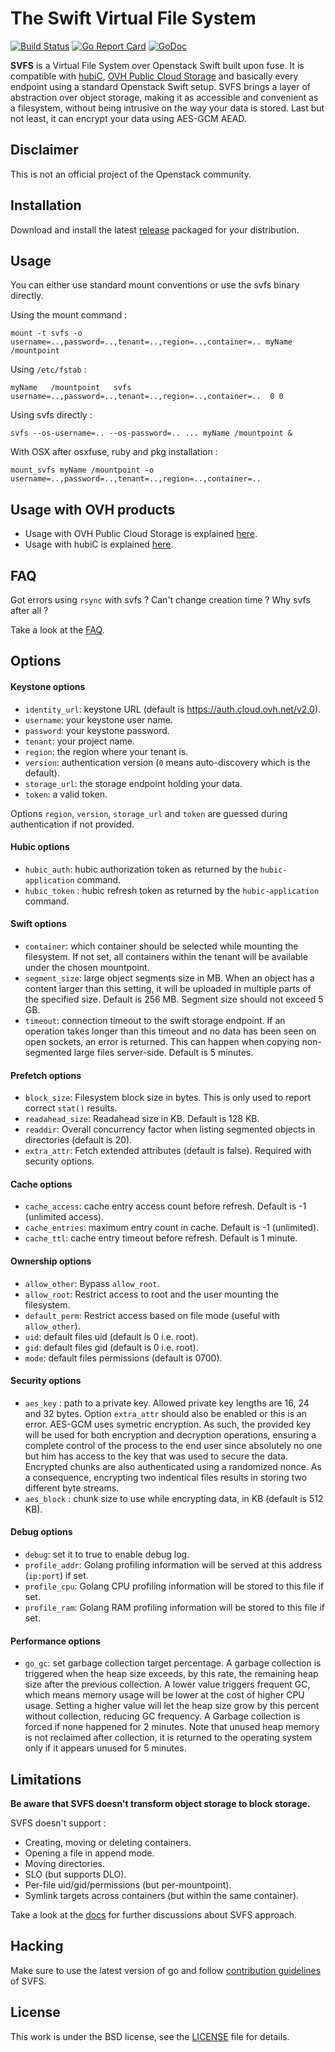 # The Swift Virtual File System

[![Build Status](https://travis-ci.org/ovh/svfs.svg?branch=master)](https://travis-ci.org/ovh/svfs)
[![Go Report Card](https://goreportcard.com/badge/github.com/ovh/svfs)](https://goreportcard.com/report/github.com/ovh/svfs)
[![GoDoc](https://godoc.org/github.com/ovh/svfs/svfs?status.svg)](https://godoc.org/github.com/ovh/svfs/svfs)

**SVFS** is a Virtual File System over Openstack Swift built upon fuse. It is compatible with [hubiC](https://hubic.com),
[OVH Public Cloud Storage](https://www.ovh.com/fr/cloud/storage/object-storage) and basically every endpoint using a standard
Openstack Swift setup. SVFS brings a layer of abstraction over object storage, making it as accessible and convenient as a filesystem,
without being intrusive on the way your data is stored. Last but not least, it can encrypt your data using AES-GCM AEAD.

## Disclaimer
This is not an official project of the Openstack community.

## Installation

Download and install the latest [release](https://github.com/ovh/svfs/releases) packaged for your distribution.

## Usage

You can either use standard mount conventions or use the svfs binary directly.

Using the mount command :
```
mount -t svfs -o username=..,password=..,tenant=..,region=..,container=.. myName /mountpoint
```

Using `/etc/fstab` :
```
myName   /mountpoint   svfs   username=..,password=..,tenant=..,region=..,container=..  0 0
```

Using svfs directly :

```
svfs --os-username=.. --os-password=.. ... myName /mountpoint &
```

With OSX after osxfuse, ruby and pkg installation :

```
mount_svfs myName /mountpoint -o username=..,password=..,tenant=..,region=..,container=..
```


## Usage with OVH products

- Usage with OVH Public Cloud Storage is explained [here](docs/PCS.md).
- Usage with hubiC is explained [here](docs/HubiC.md).

## FAQ

Got errors using `rsync` with svfs ? Can't change creation time ? Why svfs after all ?

Take a look at the [FAQ](docs/FAQ.md).


## Options

#### Keystone options

* `identity_url`: keystone URL (default is https://auth.cloud.ovh.net/v2.0).
* `username`: your keystone user name.
* `password`: your keystone password.
* `tenant`: your project name.
* `region`: the region where your tenant is.
* `version`: authentication version (`0` means auto-discovery which is the default).
* `storage_url`: the storage endpoint holding your data.
* `token`: a valid token.

Options `region`, `version`, `storage_url` and `token` are guessed during authentication if
not provided.

#### Hubic options

* `hubic_auth`: hubic authorization token as returned by the `hubic-application` command.
* `hubic_token` : hubic refresh token as returned by the `hubic-application` command.

#### Swift options

* `container`: which container should be selected while mounting the filesystem. If not set,
all containers within the tenant will be available under the chosen mountpoint.
* `segment_size`: large object segments size in MB. When an object has a content larger than
this setting, it will be uploaded in multiple parts of the specified size. Default is 256 MB.
Segment size should not exceed 5 GB.
* `timeout`: connection timeout to the swift storage endpoint. If an operation takes longer
than this timeout and no data has been seen on open sockets, an error is returned. This can
happen when copying non-segmented large files server-side. Default is 5 minutes.

#### Prefetch options

* `block_size`: Filesystem block size in bytes. This is only used to report correct `stat()` results.
* `readahead_size`: Readahead size in KB. Default is 128 KB.
* `readdir`: Overall concurrency factor when listing segmented objects in directories (default is 20).
* `extra_attr`: Fetch extended attributes (default is false). Required with security options.

#### Cache options

* `cache_access`: cache entry access count before refresh. Default is -1 (unlimited access).
* `cache_entries`: maximum entry count in cache. Default is -1 (unlimited).
* `cache_ttl`: cache entry timeout before refresh. Default is 1 minute.

#### Ownership options

* `allow_other`: Bypass `allow_root`.
* `allow_root`: Restrict access to root and the user mounting the filesystem.
* `default_perm`: Restrict access based on file mode (useful with `allow_other`).
* `uid`: default files uid (default is 0 i.e. root).
* `gid`: default files gid (default is 0 i.e. root).
* `mode`: default files permissions (default is 0700).

#### Security options
* `aes_key` : path to a private key. Allowed private key lengths are 16, 24 and 32 bytes.
Option `extra_attr` should also be enabled or this is an error. AES-GCM uses symetric encryption.
As such, the provided key will be used for both encryption and decryption operations, ensuring
a complete control of the process to the end user since absolutely no one but him has access to the
key that was used to secure the data. Encrypted chunks are also authenticated using a randomized nonce.
As a consequence, encrypting two indentical files results in storing two different byte streams.
* `aes_block` : chunk size to use while encrypting data, in KB (default is 512 KB).

#### Debug options

* `debug`: set it to true to enable debug log.
* `profile_addr`: Golang profiling information will be served at this address (`ip:port`) if set.
* `profile_cpu`: Golang CPU profiling information will be stored to this file if set.
* `profile_ram`: Golang RAM profiling information will be stored to this file if set.

#### Performance options
* `go_gc`: set garbage collection target percentage. A garbage collection is triggered when the
heap size exceeds, by this rate, the remaining heap size after the previous collection. A lower
value triggers frequent GC, which means memory usage will be lower at the cost of higher CPU
usage. Setting a higher value will let the heap size grow by this percent without collection,
reducing GC frequency. A Garbage collection is forced if none happened for 2 minutes. Note that
unused heap memory is not reclaimed after collection, it is returned to the operating system
only if it appears unused for 5 minutes.


## Limitations

**Be aware that SVFS doesn't transform object storage to block storage.**

SVFS doesn't support :

* Creating, moving or deleting containers.
* Opening a file in append mode.
* Moving directories.
* SLO (but supports DLO).
* Per-file uid/gid/permissions (but per-mountpoint).
* Symlink targets across containers (but within the same container).

Take a look at the [docs](docs) for further discussions about SVFS approach.

## Hacking

Make sure to use the latest version of go and follow [contribution guidelines](CONTRIBUTING.md) of SVFS.

## License
This work is under the BSD license, see the [LICENSE](LICENSE) file for details.
